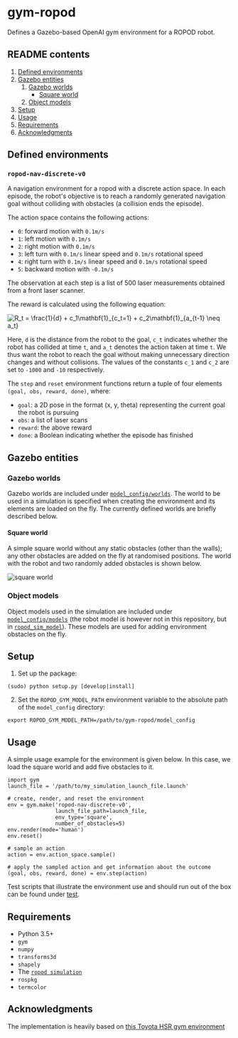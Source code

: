 # gym-ropod

Defines a Gazebo-based OpenAI gym environment for a ROPOD robot.

## README contents

1. [Defined environments](#Defined-environments)
2. [Gazebo entities](#Gazebo-entities)
    1. [Gazebo worlds](#Gazebo-worlds)
        * [Square world](#Square-world)
    2. [Object models](#Object-models)
3. [Setup](#Setup)
4. [Usage](#Usage)
5. [Requirements](#Requirements)
6. [Acknowledgments](#Acknowledgments)

## Defined environments

### `ropod-nav-discrete-v0`

A navigation environment for a ropod with a discrete action space. In each episode, the robot's objective is to reach a randomly generated navigation goal without colliding with obstacles (a collision ends the episode).

The action space contains the following actions:
* `0`: forward motion with `0.1m/s`
* `1`: left motion with `0.1m/s`
* `2`: right motion with `0.1m/s`
* `3`: left turn with `0.1m/s` linear speed and `0.1m/s` rotational speed
* `4`: right turn with `0.1m/s` linear speed and `0.1m/s` rotational speed
* `5`: backward motion with `-0.1m/s`

The observation at each step is a list of 500 laser measurements obtained from a front laser scanner.

The reward is calculated using the following equation:

<img src="https://latex.codecogs.com/gif.latex?R_t&space;=&space;\frac{1}{d}&space;&plus;&space;c_1\mathbf{1}_{c_t=1}&space;&plus;&space;c_2\mathbf{1}_{a_{t-1}&space;\neq&space;a_t}" title="R_t = \frac{1}{d} + c_1\mathbf{1}_{c_t=1} + c_2\mathbf{1}_{a_{t-1} \neq a_t}" />

Here, `d` is the distance from the robot to the goal, `c_t` indicates whether the robot has collided at time `t`, and `a_t` denotes the action taken at time `t`. We thus want the robot to reach the goal without making unnecessary direction changes and without collisions. The values of the constants `c_1` and `c_2` are set to `-1000` and `-10` respectively.

The `step` and `reset` environment functions return a tuple of four elements `(goal, obs, reward, done)`, where:
* `goal`: a 2D pose in the format (x, y, theta) representing the current goal the robot is pursuing
* `obs`: a list of laser scans
* `reward`: the above reward
* `done`: a Boolean indicating whether the episode has finished

## Gazebo entities

### Gazebo worlds

Gazebo worlds are included under [`model_config/worlds`](model_config/worlds). The world to be used in a simulation is specified when creating the environment and its elements are loaded on the fly. The currently defined worlds are briefly described below.

#### Square world

A simple square world without any static obstacles (other than the walls); any other obstacles are added on the fly at randomised positions. The world with the robot and two randomly added obstacles is shown below.

![square world](docs/images/square_world.png)

### Object models

Object models used in the simulation are included under [`model_config/models`](model_config/models) (the robot model is however not in this repository, but in [`ropod_sim_model`](https://github.com/ropod-project/ropod_sim_model)). These models are used for adding environment obstacles on the fly.

## Setup

1. Set up the package:
```
(sudo) python setup.py [develop|install]
```
2. Set the `ROPOD_GYM_MODEL_PATH` environment variable to the absolute path of the `model_config` directory:
```
export ROPOD_GYM_MODEL_PATH=/path/to/gym-ropod/model_config
```

## Usage

A simple usage example for the environment is given below. In this case, we load the square world and add five obstacles to it.

```
import gym
launch_file = '/path/to/my_simulation_launch_file.launch'

# create, render, and reset the environment
env = gym.make('ropod-nav-discrete-v0',
               launch_file_path=launch_file,
               env_type='square',
               number_of_obstacles=5)
env.render(mode='human')
env.reset()

# sample an action
action = env.action_space.sample()

# apply the sampled action and get information about the outcome
(goal, obs, reward, done) = env.step(action)
```

Test scripts that illustrate the environment use and should run out of the box can be found under [test](test).

## Requirements

* Python 3.5+
* `gym`
* `numpy`
* `transforms3d`
* `shapely`
* The [`ropod simulation`](https://github.com/ropod-project/ropod_sim_model)
* `rospkg`
* `termcolor`

## Acknowledgments

The implementation is heavily based on [this Toyota HSR gym environment](https://github.com/ascane/gym-gazebo-hsr)
